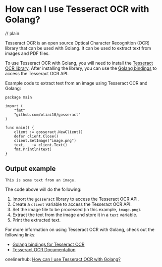 # How can I use Tesseract OCR with Golang?
// plain

Tesseract OCR is an open source Optical Character Recognition (OCR) library that can be used with Golang. It can be used to extract text from images and PDF files.

To use Tesseract OCR with Golang, you will need to install the [Tesseract OCR library](https://github.com/tesseract-ocr/tesseract). After installing the library, you can use the [Golang bindings](https://github.com/otiai10/gosseract) to access the Tesseract OCR API.

Example code to extract text from an image using Tesseract OCR and Golang:
```
package main

import (
	"fmt"
	"github.com/otiai10/gosseract"
)

func main() {
	client := gosseract.NewClient()
	defer client.Close()
	client.SetImage("image.png")
	text, _ := client.Text()
	fmt.Println(text)
}
```

## Output example

```
This is some text from an image.
```

The code above will do the following:

1. Import the `gosseract` library to access the Tesseract OCR API.
2. Create a `client` variable to access the Tesseract OCR API.
3. Set the image file to be processed (in this example, `image.png`).
4. Extract the text from the image and store it in a `text` variable.
5. Print the extracted text.

For more information on using Tesseract OCR with Golang, check out the following links:

- [Golang bindings for Tesseract OCR](https://github.com/otiai10/gosseract)
- [Tesseract OCR Documentation](https://github.com/tesseract-ocr/tesseract/wiki)

onelinerhub: [How can I use Tesseract OCR with Golang?](https://onelinerhub.com/tesseract-ocr/how-can-i-use-tesseract-ocr-with-golang)
